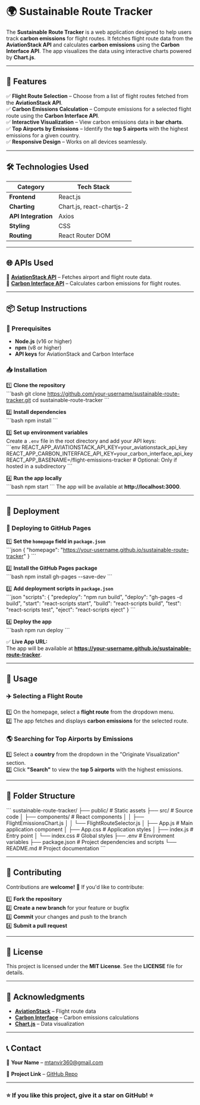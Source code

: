 # 🌍 Sustainable Route Tracker  

The **Sustainable Route Tracker** is a web application designed to help users track **carbon emissions** for flight routes. It fetches flight route data from the **AviationStack API** and calculates **carbon emissions** using the **Carbon Interface API**. The app visualizes the data using interactive charts powered by **Chart.js**.  

---

## 🚀 Features  

✅ **Flight Route Selection** – Choose from a list of flight routes fetched from the **AviationStack API**.  
✅ **Carbon Emissions Calculation** – Compute emissions for a selected flight route using the **Carbon Interface API**.  
✅ **Interactive Visualization** – View carbon emissions data in **bar charts**.  
✅ **Top Airports by Emissions** – Identify the **top 5 airports** with the highest emissions for a given country.  
✅ **Responsive Design** – Works on all devices seamlessly.  

---

## 🛠️ Technologies Used  

| **Category**       | **Tech Stack**       |
|--------------------|---------------------|
| **Frontend**      | React.js             |
| **Charting**      | Chart.js, react-chartjs-2 |
| **API Integration** | Axios                |
| **Styling**       | CSS                  |
| **Routing**       | React Router DOM     |

---

## 🌐 APIs Used  

🔹 **[AviationStack API](https://aviationstack.com/)** – Fetches airport and flight route data.  
🔹 **[Carbon Interface API](https://carboninterface.com/)** – Calculates carbon emissions for flight routes.  

---

## 📦 Setup Instructions  

### 🔧 Prerequisites  
- **Node.js** (v16 or higher)  
- **npm** (v8 or higher)  
- **API keys** for AviationStack and Carbon Interface  

### 📥 Installation  

1️⃣ **Clone the repository**  
\`\`\`bash
git clone https://github.com/your-username/sustainable-route-tracker.git
cd sustainable-route-tracker
\`\`\`

2️⃣ **Install dependencies**  
\`\`\`bash
npm install
\`\`\`

3️⃣ **Set up environment variables**  
Create a `.env` file in the root directory and add your API keys:  
\`\`\`env
REACT_APP_AVIATIONSTACK_API_KEY=your_aviationstack_api_key
REACT_APP_CARBON_INTERFACE_API_KEY=your_carbon_interface_api_key
REACT_APP_BASENAME=/flight-emissions-tracker  # Optional: Only if hosted in a subdirectory
\`\`\`

4️⃣ **Run the app locally**  
\`\`\`bash
npm start
\`\`\`
The app will be available at **http://localhost:3000**.  

---

## 🚀 Deployment  

### 📡 Deploying to GitHub Pages  

1️⃣ **Set the `homepage` field in `package.json`**  
\`\`\`json
{
  "homepage": "https://your-username.github.io/sustainable-route-tracker"
}
\`\`\`

2️⃣ **Install the GitHub Pages package**  
\`\`\`bash
npm install gh-pages --save-dev
\`\`\`

3️⃣ **Add deployment scripts in `package.json`**  
\`\`\`json
"scripts": {
  "predeploy": "npm run build",
  "deploy": "gh-pages -d build",
  "start": "react-scripts start",
  "build": "react-scripts build",
  "test": "react-scripts test",
  "eject": "react-scripts eject"
}
\`\`\`

4️⃣ **Deploy the app**  
\`\`\`bash
npm run deploy
\`\`\`

✅ **Live App URL:**  
The app will be available at **https://your-username.github.io/sustainable-route-tracker**.

---

## 📌 Usage  

### ✈️ **Selecting a Flight Route**  
1️⃣ On the homepage, select a **flight route** from the dropdown menu.  
2️⃣ The app fetches and displays **carbon emissions** for the selected route.  

### 🌎 **Searching for Top Airports by Emissions**  
1️⃣ Select a **country** from the dropdown in the "Originate Visualization" section.  
2️⃣ Click **"Search"** to view the **top 5 airports** with the highest emissions.  

---

## 📂 Folder Structure  

\`\`\`
sustainable-route-tracker/
├── public/                  # Static assets
├── src/                     # Source code
│   ├── components/          # React components
│   │   ├── FlightEmissionsChart.js
│   │   └── FlightRouteSelector.js
│   ├── App.js               # Main application component
│   ├── App.css              # Application styles
│   ├── index.js             # Entry point
│   └── index.css            # Global styles
├── .env                     # Environment variables
├── package.json             # Project dependencies and scripts
└── README.md                # Project documentation
\`\`\`

---

## 🤝 Contributing  

Contributions are **welcome!** 🚀 If you'd like to contribute:  

1️⃣ **Fork the repository**  
2️⃣ **Create a new branch** for your feature or bugfix  
3️⃣ **Commit** your changes and push to the branch  
4️⃣ **Submit a pull request**  

---

## 📜 License  

This project is licensed under the **MIT License**. See the **LICENSE** file for details.  

---

## 🙌 Acknowledgments  

- **[AviationStack](https://aviationstack.com/)** – Flight route data  
- **[Carbon Interface](https://carboninterface.com/)** – Carbon emissions calculations  
- **[Chart.js](https://www.chartjs.org/)** – Data visualization  

---

## 📞 Contact  

📧 **Your Name** – [mtanvir360@gmail.com](mailto:mtanvir360@gmail.com)  

🔗 **Project Link** – [GitHub Repo](https://github.com/tsyncIO/sustainable-route-tracker)  

---

### ⭐ If you like this project, give it a **star** on GitHub! ⭐  


